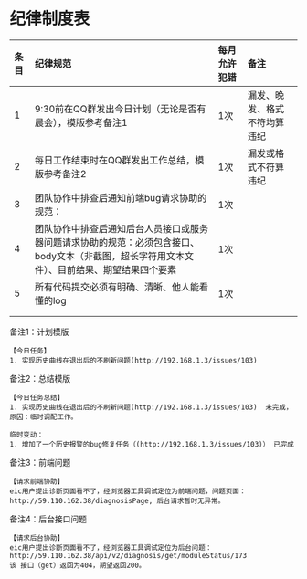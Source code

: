 # 纪律制度表 #

| 条目 | 纪律规范 | 每月允许犯错 | 备注 |
| :--- | :--- | :--- | :--- |
| 1 | 9:30前在QQ群发出今日计划（无论是否有晨会），模版参考备注1 | 1次 | 漏发、晚发、格式不符均算违纪 |
| 2 | 每日工作结束时在QQ群发出工作总结，模版参考备注2 | 1次 | 漏发或格式不符算违纪 |
| 3 | 团队协作中排查后通知前端bug请求协助的规范： | 1次 |  |
| 4 | 团队协作中排查后通知后台人员接口或服务器问题请求协助的规范：必须包含接口、body文本（非截图，超长字符用文本文件）、目前结果、期望结果四个要素 | 1次 |  |
| 5 | 所有代码提交必须有明确、清晰、他人能看懂的log | 1次 |  |
|  |  |  |  |
|  |  |  |  |

备注1：计划模版

```
【今日任务】
1. 实现历史曲线在退出后的不刷新问题(http://192.168.1.3/issues/103)
```

备注2：总结模版

```
【今日任务总结】
1. 实现历史曲线在退出后的不刷新问题(http://192.168.1.3/issues/103)  未完成，原因：临时调配工作。

临时变动：
1. 增加了一个历史报警的bug修复任务（(http://192.168.1.3/issues/103)） 已完成
```

备注3：前端问题

```
【请求前端协助】
eic用户提出诊断页面看不了，经浏览器工具调试定位为前端问题，问题页面：http://59.110.162.38/diagnosisPage, 后台请求暂时无异常。
```

备注4：后台接口问题

```
【请求后台协助】
eic用户提出诊断页面看不了，经浏览器工具调试定位为后台问题：http://59.110.162.38/api/v2/diagnosis/get/moduleStatus/173
该 接口（get）返回为404，期望返回200。
```




